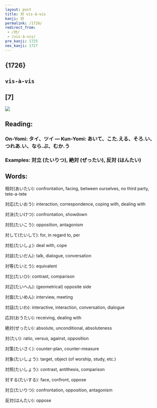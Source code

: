 ```yaml
---
layout: post
title: 対 vis-à-vis
kanji: 対
permalink: /1726/
redirect_from:
 - /対/
 - /vis-à-vis/
pre_kanji: 1725
nex_kanji: 1727
---
```


## {1726}

## `vis-à-vis`

## [7]

<div class="stroke"><img src="E5AFBE.png" /></div>

## Reading:

### On-Yomi: タイ、ツイ &mdash; Kun-Yomi: あいて、こた.える、そろ.い、つれあ.い、なら.ぶ、むか.う

### Examples: 対立 (たいりつ), 絶対 (ぜったい), 反対 (はんたい)

## Words:

相対(あいたい): confrontation, facing, between ourselves, no third party, tete-a-tete

対応(たいおう): interaction, correspondence, coping with, dealing with

対決(たいけつ): confrontation, showdown

対抗(たいこう): opposition, antagonism

対して(たいして): for, in regard to, per

対処(たいしょ): deal with, cope

対談(たいだん): talk, dialogue, conversation

対等(たいとう): equivalent

対比(たいひ): contrast, comparison

対辺(たいへん): (geometrical) opposite side

対面(たいめん): interview, meeting

対話(たいわ): interactive, interaction, conversation, dialogue

応対(おうたい): receiving, dealing with

絶対(ぜったい): absolute, unconditional, absoluteness

対(たい): ratio, versus, against, opposition

対策(たいさく): counter-plan, counter-measure

対象(たいしょう): target, object (of worship, study, etc.)

対照(たいしょう): contrast, antithesis, comparison

対する(たいする): face, confront, oppose

対立(たいりつ): confrontation, opposition, antagonism

反対(はんたい): oppose
